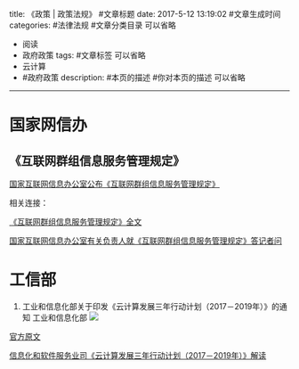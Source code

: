 title: 《政策 | 政策法规》 #文章标题
date: 2017-5-12 13:19:02 #文章生成时间
categories: #法律法规 #文章分类目录 可以省略
- 阅读
- 政府政策
tags: #文章标签 可以省略
- 云计算
- #政府政策
description: #本页的描述 #你对本页的描述 可以省略
---
# 国家网信办 #

## 《互联网群组信息服务管理规定》 ##
[国家互联网信息办公室公布《互联网群组信息服务管理规定》](http://www.cac.gov.cn/2017-09/07/c_1121624277.htm)

相关连接：

[《互联网群组信息服务管理规定》全文](http://www.cac.gov.cn/2017-09/07/c_1121623889.htm)

[国家互联网信息办公室有关负责人就《互联网群组信息服务管理规定》答记者问](http://www.cac.gov.cn/2017-09/07/c_1121623976.htm)


# 工信部 #
1. 工业和信息化部关于印发《云计算发展三年行动计划（2017－2019年）》的通知
   工业和信息化部 
![](http://i.imgur.com/WV95tbl.png)

[官方原文](http://xxgk.miit.gov.cn/gdnps/wjfbContent.jsp?id=5570548)
 
[信息化和软件服务业司《云计算发展三年行动计划（2017－2019年）》解读](http://www.miit.gov.cn/n1146295/n1652858/n1653018/c5570632/content.html)

